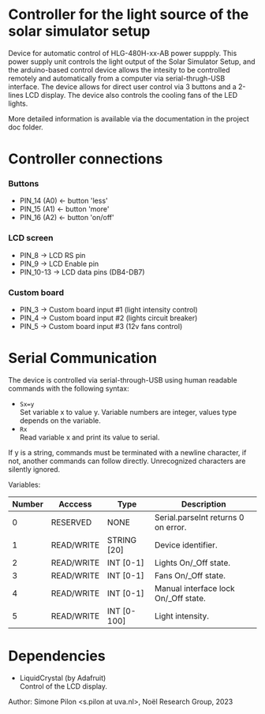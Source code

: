 # Controller for the light source of the solar simulator setup

Device for automatic control of HLG-480H-xx-AB power suppply. This power supply unit controls the light output of the Solar Simulator Setup, and the arduino-based control device allows the intesity to be controlled remotely and automatically from a computer via serial-thrugh-USB interface.
The device allows for direct user control via 3 buttons and a 2-lines LCD display.
The device also controls the cooling fans of the LED lights.

More detailed information is available via the documentation in the project doc folder.

# Controller connections

### Buttons
- PIN\_14 (A0) <- button 'less'
- PIN\_15 (A1) <- button 'more'
- PIN\_16 (A2) <- button 'on/off'

### LCD screen
- PIN\_8 -> LCD RS pin
- PIN\_9 -> LCD Enable pin
- PIN\_10-13 -> LCD data pins (DB4-DB7)

### Custom board
- PIN\_3 -> Custom board input #1 (light intensity control)
- PIN\_4 -> Custom board input #2 (lights circuit breaker)
- PIN\_5 -> Custom board input #3 (12v fans control)

# Serial Communication

The device is controlled via serial-through-USB using human readable commands with the following syntax:

- `Sx=y`<br>
Set variable x to value y. Variable numbers are integer, values type depends on the variable.<br>
- `Rx`<br>
Read variable x and print its value to serial.<br>

If y is a string, commands must be terminated with a newline character, if not, another commands can follow directly.
Unrecognized characters are silently ignored.


Variables:

 |Number | Acccess    | Type   	   | Description                          |
 |-------|------------|-------------|--------------------------------------|
 | 0     | RESERVED	 | NONE	      | Serial.parseInt returns 0 on error.  |
 | 1     | READ/WRITE | STRING [20] | Device identifier.                   |
 | 2     | READ/WRITE | INT [0-1] 	| Lights On/\_Off state.               |
 | 3     | READ/WRITE | INT [0-1] 	| Fans On/\_Off state.                 |
 | 4     | READ/WRITE | INT [0-1] 	| Manual interface lock On/\_Off state.|
 | 5     | READ/WRITE | INT [0-100] | Light intensity.                     |

# Dependencies

- LiquidCrystal (by Adafruit)<br>
Control of the LCD display.

Author: Simone Pilon \<s.pilon at uva.nl\>, Noël Research Group, 2023
